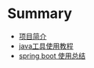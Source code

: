 # Summary

* [项目简介](readme.md)
* [java工具使用教程](javagong-ju-shi-yong-jiao-cheng.md)
* [spring boot 使用总结](spring-boot-shi-yong-zong-jie.md)

